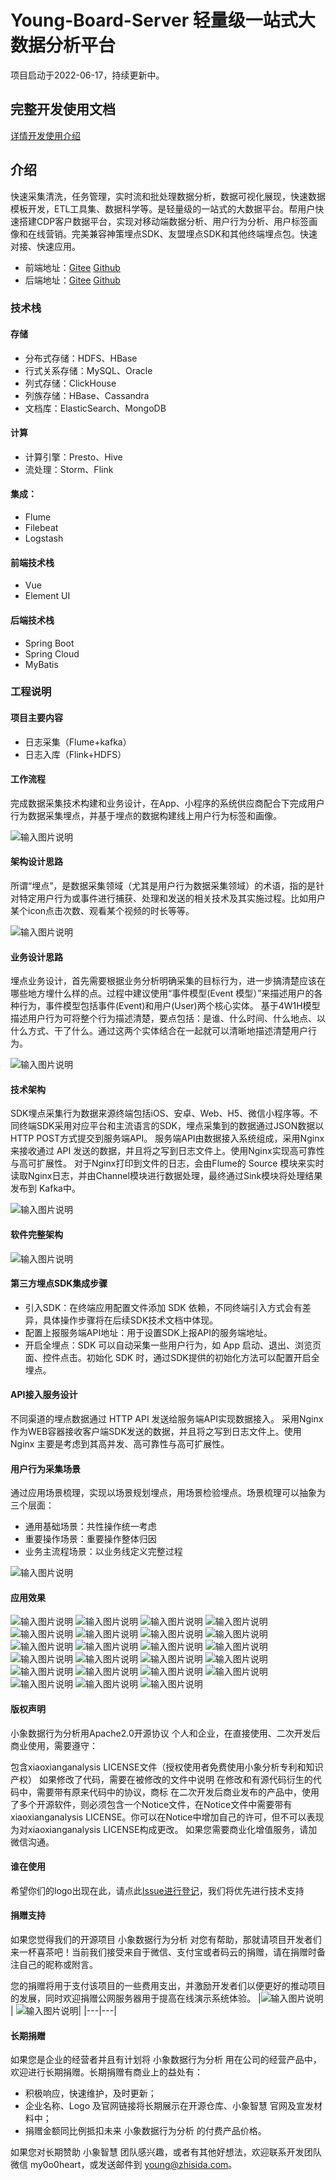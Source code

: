 # Young-Board-Server 轻量级一站式大数据分析平台

项目启动于2022-06-17，持续更新中。

## 完整开发使用文档
[详情开发使用介绍](https://board.zhisida.com/docs/share/162f64f8-bc27-41c1-818c-57f6a953fab1)

## 介绍
快速采集清洗，任务管理，实时流和批处理数据分析，数据可视化展现，快速数据模板开发，ETL工具集、数据科学等。是轻量级的一站式的大数据平台。帮用户快速搭建CDP客户数据平台，实现对移动端数据分析、用户行为分析、用户标签画像和在线营销。完美兼容神策埋点SDK、友盟埋点SDK和其他终端埋点包。快速对接、快速应用。


- 前端地址：[Gitee](https://gitee.com/young-pastor/Young-Board-Vue) [Github](https://github.com/young-pastor/Young-Board-Vue)
- 后端地址：[Gitee](https://gitee.com/young-pastor/Young-Board-Server) [Github](https://github.com/young-pastor/Young-Board-Server)

### 技术栈

#### 存储

- 分布式存储：HDFS、HBase
- 行式关系存储：MySQL、Oracle
- 列式存储：ClickHouse
- 列族存储：HBase、Cassandra
- 文档库：ElasticSearch、MongoDB

#### 计算

- 计算引擎：Presto、Hive
- 流处理：Storm、Flink

#### 集成：

- Flume
- Filebeat
- Logstash

#### 前端技术栈

- Vue
- Element UI

#### 后端技术栈

- Spring Boot
- Spring Cloud
- MyBatis

### 工程说明

#### 项目主要内容
- 日志采集（Flume+kafka）
- 日志入库（Flink+HDFS）

#### 工作流程
完成数据采集技术构建和业务设计，在App、小程序的系统供应商配合下完成用户行为数据采集埋点，并基于埋点的数据构建线上用户行为标签和画像。
 
![输入图片说明](Image/1.jpg "屏幕截图.png")

#### 架构设计思路
所谓“埋点”，是数据采集领域（尤其是用户行为数据采集领域）的术语，指的是针对特定用户行为或事件进行捕获、处理和发送的相关技术及其实施过程。比如用户某个icon点击次数、观看某个视频的时长等等。

![输入图片说明](Image/2.png "屏幕截图.png") 

#### 业务设计思路
埋点业务设计，首先需要根据业务分析明确采集的目标行为，进一步搞清楚应该在哪些地方埋什么样的点。过程中建议使用“事件模型(Event 模型）”来描述用户的各种行为，事件模型包括事件(Event)和用户(User)两个核心实体。
基于4W1H模型描述用户行为可将整个行为描述清楚，要点包括：是谁、什么时间、什么地点、以什么方式、干了什么。通过这两个实体结合在一起就可以清晰地描述清楚用户行为。

![输入图片说明](Image/3.png "屏幕截图.png")
 
#### 技术架构
SDK埋点采集行为数据来源终端包括iOS、安卓、Web、H5、微信小程序等。不同终端SDK采用对应平台和主流语言的SDK，埋点采集到的数据通过JSON数据以HTTP POST方式提交到服务端API。
服务端API由数据接入系统组成，采用Nginx来接收通过 API 发送的数据，并且将之写到日志文件上。使用Nginx实现高可靠性与高可扩展性。
对于Nginx打印到文件的日志，会由Flume的 Source 模块来实时读取Nginx日志，并由Channel模块进行数据处理，最终通过Sink模块将处理结果发布到 Kafka中。

![输入图片说明](Image/4.png "屏幕截图.png")

#### 软件完整架构

![输入图片说明](Image/5.png "屏幕截图.png")

#### 第三方埋点SDK集成步骤
- 引入SDK：在终端应用配置文件添加 SDK 依赖，不同终端引入方式会有差异，具体操作步骤将在后续SDK技术文档中体现。
- 配置上报服务端API地址：用于设置SDK上报API的服务端地址。
- 开启全埋点：SDK 可以自动采集一些用户行为，如 App 启动、退出、浏览页面、控件点击。初始化 SDK 时，通过SDK提供的初始化方法可以配置开启全埋点。

#### API接入服务设计
不同渠道的埋点数据通过 HTTP API 发送给服务端API实现数据接入。
采用Nginx作为WEB容器接收客户端SDK发送的数据，并且将之写到日志文件上。使用 Nginx 主要是考虑到其高并发、高可靠性与高可扩展性。 

#### 用户行为采集场景
通过应用场景梳理，实现以场景规划埋点，用场景检验埋点。场景梳理可以抽象为三个层面：
- 通用基础场景：共性操作统一考虑
- 重要操作场景：重要操作整体归因
- 业务主流程场景：以业务线定义完整过程

![输入图片说明](Image/6.png "屏幕截图.png")

#### 应用效果
![输入图片说明](Image/7.png "屏幕截图.png")
![输入图片说明](Image/8.png "屏幕截图.png")
![输入图片说明](Image/9.png "屏幕截图.png")
![输入图片说明](Image/10.png "屏幕截图.png")
![输入图片说明](Image/11.png "屏幕截图.png")
![输入图片说明](Image/12.png "屏幕截图.png")
![输入图片说明](Image/13.png "屏幕截图.png")
![输入图片说明](Image/14.png "屏幕截图.png")
![输入图片说明](Image/15.png "屏幕截图.png")
![输入图片说明](Image/16.png "屏幕截图.png")
![输入图片说明](Image/17.png "屏幕截图.png")
![输入图片说明](Image/18.png "屏幕截图.png")
![输入图片说明](Image/19.png "屏幕截图.png")
![输入图片说明](Image/20.png "屏幕截图.png")
![输入图片说明](Image/21.png "屏幕截图.png")
![输入图片说明](Image/22.png "屏幕截图.png")
![输入图片说明](Image/23.png "屏幕截图.png")
![输入图片说明](Image/24.png "屏幕截图.png")
![输入图片说明](Image/25.png "屏幕截图.png")
![输入图片说明](Image/26.png "屏幕截图.png")
![输入图片说明](Image/27.png "屏幕截图.png")
![输入图片说明](Image/28.png "屏幕截图.png")
![输入图片说明](Image/29.png "屏幕截图.png")

#### 版权声明
小象数据行为分析用Apache2.0开源协议
个人和企业，在直接使用、二次开发后商业使用，需要遵守：

包含xiaoxianganalysis LICENSE文件（授权使用者免费使用小象分析专利和知识产权）
如果修改了代码，需要在被修改的文件中说明
在修改和有源代码衍生的代码中，需要带有原来代码中的协议，商标
在二次开发后商业发布的产品中，使用了多个开源软件，则必须包含一个Notice文件，在Notice文件中需要带有xiaoxianganalysis LICENSE。你可以在Notice中增加自己的许可，但不可以表现为对xiaoxianganalysis LICENSE构成更改。
如果您需要商业化增值服务，请加微信沟通。

#### 谁在使用
希望你们的logo出现在此，请点此[Issue进行登记](https://gitee.com/young-pastor/Young-Board-Server/issues)，我们将优先进行技术支持


#### 捐赠支持
如果您觉得我们的开源项目 小象数据行为分析 对您有帮助，那就请项目开发者们来一杯喜茶吧！当前我们接受来自于微信、支付宝或者码云的捐赠，请在捐赠时备注自己的昵称或附言。

您的捐赠将用于支付该项目的一些费用支出，并激励开发者们以便更好的推动项目的发展，同时欢迎捐赠公网服务器用于提高在线演示系统体验。
|![输入图片说明](Image/alipay.jpg "屏幕截图.png")| ![输入图片说明](Image/alipay.jpg "屏幕截图.png")|
|---|---|

#### 长期捐赠
如果您是企业的经营者并且有计划将 小象数据行为分析 用在公司的经营产品中，欢迎进行长期捐赠。长期捐赠有商业上的益处有：

- 积极响应，快速维护，及时更新；
- 企业名称、Logo 及官网链接将长期展示在开源仓库、小象智慧 官网及宣发材料中；
- 捐赠金额同比例抵扣未来 小象数据行为分析 的付费产品价格。

如果您对长期赞助 小象智慧 团队感兴趣，或者有其他好想法，欢迎联系开发团队微信 my0o0heart，或发送邮件到 young@zhisida.com。
